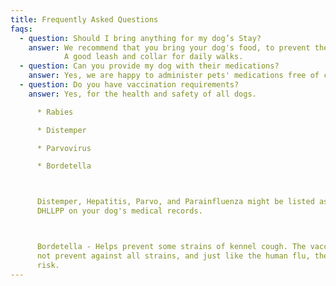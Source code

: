 ```yaml
---
title: Frequently Asked Questions
faqs:
  - question: Should I bring anything for my dog’s Stay?
    answer: We recommend that you bring your dog's food, to prevent them from getting sick from sudden changes in diet. 
            A good leash and collar for daily walks.
  - question: Can you provide my dog with their medications?
    answer: Yes, we are happy to administer pets' medications free of charge. 
  - question: Do you have vaccination requirements?
    answer: Yes, for the health and safety of all dogs.

      * Rabies

      * Distemper

      * Parvovirus

      * Bordetella 



      Distemper, Hepatitis, Parvo, and Parainfluenza might be listed as DHPP or
      DHLLPP on your dog's medical records.



      Bordetella - Helps prevent some strains of kennel cough. The vaccine does
      not prevent against all strains, and just like the human flu, there is a
      risk.
---
```


